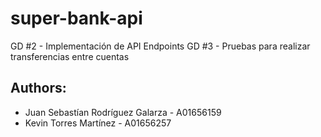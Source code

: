 # super-bank-api

GD #2 - Implementación de API Endpoints
GD #3 - Pruebas para realizar transferencias entre cuentas

## Authors:

-   Juan Sebastían Rodríguez Galarza - A01656159
-   Kevin Torres Martínez - A01656257
